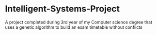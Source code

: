 # Intelligent-Systems-Project
A project completed during 3rd year of my Computer science degree that uses a genetic algorithm to build an exam timetable without conflicts

